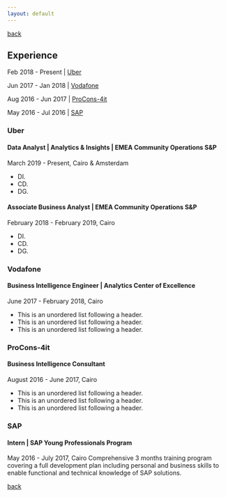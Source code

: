 ```yaml
---
layout: default
---
```

[back](./)
## Experience
Feb 2018 - Present  | [Uber](#uber)

Jun 2017 - Jan 2018 | [Vodafone](#vodafone)

Aug 2016 - Jun 2017 | [ProCons-4it](#ProCons-4it)

May 2016 - Jul 2016 | [SAP](#SAP)


### <a name="uber"></a> Uber
#### Data Analyst | Analytics & Insights | EMEA Community Operations S&P
March 2019 - Present, Cairo & Amsterdam
*   DI.
*   CD.
*   DG.

#### Associate Business Analyst | EMEA Community Operations S&P
February 2018 - February 2019, Cairo
*   DI.
*   CD.
*   DG.

### <a name="vodafone"></a> Vodafone
#### Business Intelligence Engineer | Analytics Center of Excellence
June 2017 - February 2018,  Cairo
*   This is an unordered list following a header.
*   This is an unordered list following a header.
*   This is an unordered list following a header.

### <a name="ProCons-4it"></a>  ProCons-4it
#### Business Intelligence Consultant
August 2016 - June 2017,  Cairo
*   This is an unordered list following a header.
*   This is an unordered list following a header.
*   This is an unordered list following a header.

### <a name="SAP"></a> SAP
#### Intern | SAP Young Professionals Program
May 2016 - July 2017,  Cairo
  Comprehensive 3 months training program covering a full development plan including personal and business skills to enable functional and technical knowledge of SAP solutions.


[back](./)

